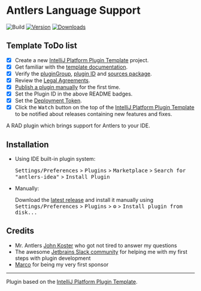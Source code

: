 # Antlers Language Support

![Build](https://github.com/Konafets/antlers-idea/workflows/Build/badge.svg)
[![Version][plugin-version-svg]][plugin-repo]
[![Downloads][plugin-downloads-svg]][plugin-repo]

## Template ToDo list
- [x] Create a new [IntelliJ Platform Plugin Template][template] project.
- [x] Get familiar with the [template documentation][template].
- [x] Verify the [pluginGroup](/gradle.properties), [plugin ID](/src/main/resources/META-INF/plugin.xml) and [sources package](/src/main/kotlin).
- [x] Review the [Legal Agreements](https://plugins.jetbrains.com/docs/marketplace/legal-agreements.html).
- [x] [Publish a plugin manually](https://plugins.jetbrains.com/docs/intellij/publishing-plugin.html?from=IJPluginTemplate) for the first time.
- [x] Set the Plugin ID in the above README badges.
- [x] Set the [Deployment Token](https://plugins.jetbrains.com/docs/marketplace/plugin-upload.html).
- [x] Click the <kbd>Watch</kbd> button on the top of the [IntelliJ Platform Plugin Template][template] to be notified about releases containing new features and fixes.

<!-- Plugin description -->
A RAD plugin which brings support for Antlers to your IDE.
<!-- Plugin description end -->

## Installation

- Using IDE built-in plugin system:
  
  <kbd>Settings/Preferences</kbd> > <kbd>Plugins</kbd> > <kbd>Marketplace</kbd> > <kbd>Search for "antlers-idea"</kbd> >
  <kbd>Install Plugin</kbd>
  
- Manually:

  Download the [latest release](https://github.com/Konafets/antlers-idea/releases/latest) and install it manually using
  <kbd>Settings/Preferences</kbd> > <kbd>Plugins</kbd> > <kbd>⚙️</kbd> > <kbd>Install plugin from disk...</kbd>

## Credits

- Mr. Antlers [John Koster](https://github.com/JohnathonKoster) who got not tired to answer my questions
- The awesome [Jetbrains Slack community](https://plugins.jetbrains.com/slack) for helping me with my first steps with plugin development
- [Marco](https://github.com/marcorieser) for being my very first sponsor

---
Plugin based on the [IntelliJ Platform Plugin Template][template].

[template]: https://github.com/JetBrains/intellij-platform-plugin-template

<!-- Badges -->
[plugin-repo]: https://plugins.jetbrains.com/plugin/19203-antlers-idea
[plugin-version-svg]: https://img.shields.io/jetbrains/plugin/v/19203-antlers-idea.svg
[plugin-downloads-svg]: https://img.shields.io/jetbrains/plugin/d/19203-antlers-idea.svg
